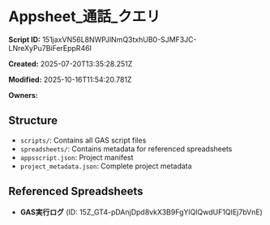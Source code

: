 # Appsheet_通話_クエリ

**Script ID:** 151jaxVN56L8NWPJlNmQ3txhUB0-SJMF3JC-LNreXyPu7BiFerEppR46I

**Created:** 2025-07-20T13:35:28.251Z

**Modified:** 2025-10-16T11:54:20.781Z

**Owners:** 

## Structure

- `scripts/`: Contains all GAS script files
- `spreadsheets/`: Contains metadata for referenced spreadsheets
- `appsscript.json`: Project manifest
- `project_metadata.json`: Complete project metadata

## Referenced Spreadsheets

- **GAS実行ログ** (ID: 15Z_GT4-pDAnjDpd8vkX3B9FgYlQIQwdUF1QIEj7bVnE)
